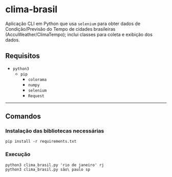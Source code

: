 # clima-brasil

Aplicação CLI em Python que usa `selenium` para obter dados de Condição/Previsão do Tempo de cidades brasileiras (AccuWeather/ClimaTempo); inclui classes para coleta e exibição dos dados.

## Requisitos

- `python3`
  - `pip`
    - `colorama`
    - `numpy`
    - `selenium`
    - `Request`

---

## Comandos

### Instalação das bibliotecas necessárias

```console
pip install -r requirements.txt
```

### Execução

```console
python3 clima_brasil.py 'rio de janeiro' rj
python3 clima_brasil.py são\ paulo sp
```
